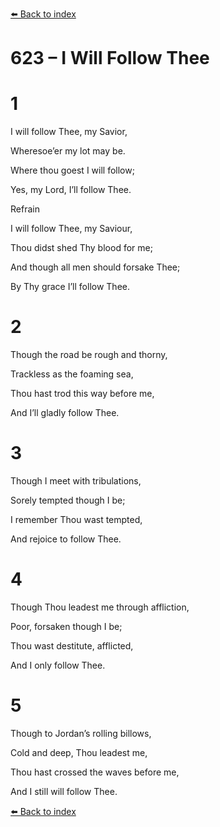 [⬅️ Back to index](../README.md)

# 623 – I Will Follow Thee





# 1

I will follow Thee, my Savior,

Wheresoe’er my lot may be.

Where thou goest I will follow;

Yes, my Lord, I’ll follow Thee.



Refrain

I will follow Thee, my Saviour,

Thou didst shed Thy blood for me;

And though all men should forsake Thee;

By Thy grace I’ll follow Thee.



# 2

Though the road be rough and thorny,

Trackless as the foaming sea,

Thou hast trod this way before me,

And I’ll gladly follow Thee.



# 3

Though I meet with tribulations,

Sorely tempted though I be;

I remember Thou wast tempted,

And rejoice to follow Thee.



# 4

Though Thou leadest me through affliction,

Poor, forsaken though I be;

Thou wast destitute, afflicted,

And I only follow Thee.



# 5

Though to Jordan’s rolling billows,

Cold and deep, Thou leadest me,

Thou hast crossed the waves before me,

And I still will follow Thee.

[⬅️ Back to index](../README.md)
